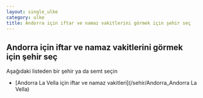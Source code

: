 ```yaml
---
layout: single_ulke
category: ulke
title: Andorra için iftar ve namaz vakitlerini görmek için şehir seç
---
```



## Andorra için iftar ve namaz vakitlerini görmek için şehir seç

Aşağıdaki listeden bir şehir ya da semt seçin


* [Andorra La Vella için iftar ve namaz vakitleri](/sehir/Andorra_Andorra La Vella)
